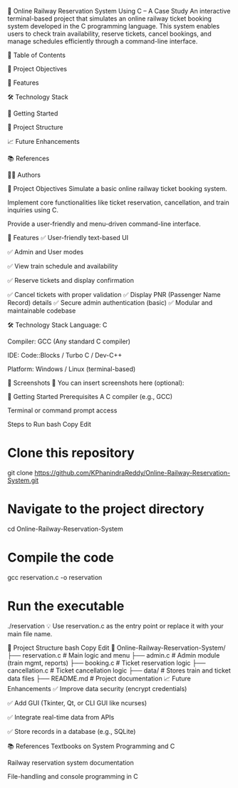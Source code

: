 🚆 Online Railway Reservation System Using C – A Case Study
An interactive terminal-based project that simulates an online railway ticket booking system developed in the C programming language. This system enables users to check train availability, reserve tickets, cancel bookings, and manage schedules efficiently through a command-line interface.

📌 Table of Contents

🎯 Project Objectives

🔧 Features

🛠️ Technology Stack

🚀 Getting Started

📂 Project Structure

📈 Future Enhancements

📚 References

🧑‍💻 Authors

🎯 Project Objectives
Simulate a basic online railway ticket booking system.

Implement core functionalities like ticket reservation, cancellation, and train inquiries using C.

Provide a user-friendly and menu-driven command-line interface.

🔧 Features
✅ User-friendly text-based UI

✅ Admin and User modes

✅ View train schedule and availability

✅ Reserve tickets and display confirmation

✅ Cancel tickets with proper validation
✅ Display PNR (Passenger Name Record) details
✅ Secure admin authentication (basic)
✅ Modular and maintainable codebase


🛠️ Technology Stack
Language: C

Compiler: GCC (Any standard C compiler)

IDE: Code::Blocks / Turbo C / Dev-C++

Platform: Windows / Linux (terminal-based)

📸 Screenshots
📌 You can insert screenshots here (optional):

🚀 Getting Started
Prerequisites
A C compiler (e.g., GCC)

Terminal or command prompt access

Steps to Run
bash
Copy
Edit
# Clone this repository
git clone https://github.com/KPhanindraReddy/Online-Railway-Reservation-System.git

# Navigate to the project directory
cd Online-Railway-Reservation-System

# Compile the code
gcc reservation.c -o reservation

# Run the executable
./reservation
💡 Use reservation.c as the entry point or replace it with your main file name.

📂 Project Structure
bash
Copy
Edit
📁 Online-Railway-Reservation-System/
├── reservation.c          # Main logic and menu
├── admin.c                # Admin module (train mgmt, reports)
├── booking.c              # Ticket reservation logic
├── cancellation.c         # Ticket cancellation logic
├── data/                  # Stores train and ticket data files
├── README.md              # Project documentation
📈 Future Enhancements
✅ Improve data security (encrypt credentials)

✅ Add GUI (Tkinter, Qt, or CLI GUI like ncurses)

✅ Integrate real-time data from APIs

✅ Store records in a database (e.g., SQLite)

📚 References
Textbooks on System Programming and C

Railway reservation system documentation

File-handling and console programming in C

